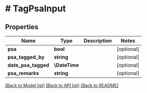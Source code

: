 # # TagPsaInput

## Properties

Name | Type | Description | Notes
------------ | ------------- | ------------- | -------------
**psa** | **bool** |  | [optional]
**psa_tagged_by** | **string** |  | [optional]
**date_psa_tagged** | **\DateTime** |  | [optional]
**psa_remarks** | **string** |  | [optional]

[[Back to Model list]](../../README.md#models) [[Back to API list]](../../README.md#endpoints) [[Back to README]](../../README.md)

